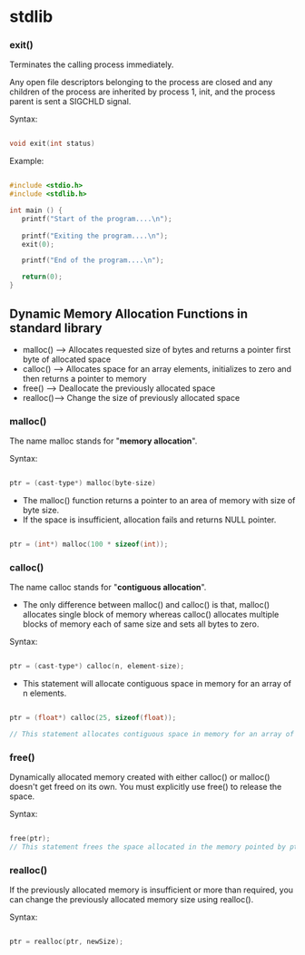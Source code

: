 # stdlib


### exit()

Terminates the calling process immediately. 

Any open file descriptors belonging to the process are closed and any children of the process are inherited by process 1, init, and the process parent is sent a SIGCHLD signal.

Syntax:
```c

void exit(int status)


```

Example:

```c

#include <stdio.h>
#include <stdlib.h>

int main () {
   printf("Start of the program....\n");
   
   printf("Exiting the program....\n");
   exit(0);

   printf("End of the program....\n");

   return(0);
}

```


## Dynamic Memory Allocation Functions in standard library

* malloc() --> Allocates requested size of bytes and returns a pointer first byte of allocated space
* calloc() --> Allocates space for an array elements, initializes to zero and then returns a pointer to memory
* free()   --> Deallocate the previously allocated space
* realloc()--> Change the size of previously allocated space


### malloc()

The name malloc stands for "**memory allocation**".

Syntax: 

```c

ptr = (cast-type*) malloc(byte-size)

```

* The malloc() function returns a pointer to an area of memory with size of byte size. 
* If the space is insufficient, allocation fails and returns NULL pointer.

```c

ptr = (int*) malloc(100 * sizeof(int)); 

```

### calloc()

The name calloc stands for "**contiguous allocation**".

* The only difference between malloc() and calloc() is that, malloc() allocates single block of memory whereas calloc() allocates multiple blocks of memory each of same size and sets all bytes to zero.

Syntax:
```c

ptr = (cast-type*) calloc(n, element-size);

```

* This statement will allocate contiguous space in memory for an array of n elements.

```c

ptr = (float*) calloc(25, sizeof(float));

// This statement allocates contiguous space in memory for an array of 25 elements each of size of float,


```


### free()

Dynamically allocated memory created with either calloc() or malloc() doesn't get freed on its own. You must explicitly use free() to release the space.


Syntax:
```c

free(ptr);
// This statement frees the space allocated in the memory pointed by ptr.

```

### realloc()

If the previously allocated memory is insufficient or more than required, you can change the previously allocated memory size using realloc().

Syntax: 
```c

ptr = realloc(ptr, newSize);


```